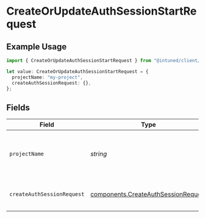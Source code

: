 # CreateOrUpdateAuthSessionStartRequest

## Example Usage

```typescript
import { CreateOrUpdateAuthSessionStartRequest } from "@intuned/client/models/operations";

let value: CreateOrUpdateAuthSessionStartRequest = {
  projectName: "my-project",
  createAuthSessionRequest: {},
};
```

## Fields

| Field                                                                                      | Type                                                                                       | Required                                                                                   | Description                                                                                | Example                                                                                    |
| ------------------------------------------------------------------------------------------ | ------------------------------------------------------------------------------------------ | ------------------------------------------------------------------------------------------ | ------------------------------------------------------------------------------------------ | ------------------------------------------------------------------------------------------ |
| `projectName`                                                                              | *string*                                                                                   | :heavy_check_mark:                                                                         | Your project name. It is the name you provide when creating a project.                     | my-project                                                                                 |
| `createAuthSessionRequest`                                                                 | [components.CreateAuthSessionRequest](../../models/components/createauthsessionrequest.md) | :heavy_check_mark:                                                                         | create authentication session request                                                      |                                                                                            |